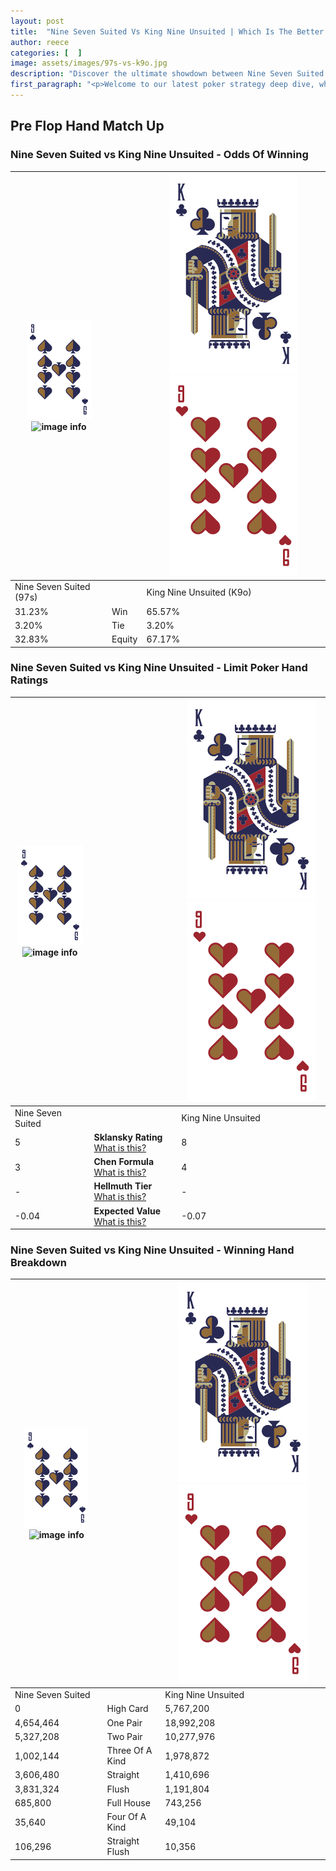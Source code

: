 ```yaml
---
layout: post
title:  "Nine Seven Suited Vs King Nine Unsuited | Which Is The Better Hand In Poker? A Complete Guide"
author: reece
categories: [  ]
image: assets/images/97s-vs-k9o.jpg
description: "Discover the ultimate showdown between Nine Seven Suited and King Nine Unsuited in poker! Uncover the odds, strategies, and scenarios where one hand triumphs over the other. Get ready to up your poker game with this thrilling analysis."
first_paragraph: "<p>Welcome to our latest poker strategy deep dive, where we're pitting two distinct hands against each other in a high-stakes showdown: Nine Seven Suited vs King Nine Unsuited.</p><p>In the dynamic world of poker, every decision counts, and knowing which hand holds the upper hand is key to your success at the table.</p><p>In this article, we'll dissect these two hands, explore the scenarios where one dominates the other, and equip you with the knowledge to make strategic choices that can tip the odds in your favor.</p><p>Get ready to unravel the intriguing dynamics of these poker hands and elevate your game to new heights.</p>"
---
```




[comment]: # (sp0)

## Pre Flop Hand Match Up

<div class="table hand-ratings" markdown="1"> 



### Nine Seven Suited vs King Nine Unsuited - Odds Of Winning


    
| ![image info](assets/images/hand1/9.png) ![image info](assets/images/hand1/7s.png) |  | ![image info](assets/images/hand2/K.png) ![image info](assets/images/hand2/9o.png) |
| -------- | -------- | -------- |
| Nine Seven Suited (97s) |  | King Nine Unsuited (K9o) |
| 31.23% | Win | 65.57% |
| 3.20% | Tie | 3.20% |
| 32.83% | Equity | 67.17% |




[comment]: # (sp1)



### Nine Seven Suited vs King Nine Unsuited - Limit Poker Hand Ratings


    
| ![image info](assets/images/hand1/9.png) ![image info](assets/images/hand1/7s.png) |  | ![image info](assets/images/hand2/K.png) ![image info](assets/images/hand2/9o.png) |
| -------- | -------- | -------- |
| Nine Seven Suited |  | King Nine Unsuited |
| 5 | **Sklansky Rating** [What is this?](/sklansky-rating-explained) | 8 |
| 3 | **Chen Formula** [What is this?](/chen-formula-explained) | 4 |
| - | **Hellmuth Tier** [What is this?](/Hellmuth-tier-explained) | - |
| -0.04 | **Expected Value** [What is this?](/expected-value-explained) | -0.07 |




[comment]: # (sp2)



### Nine Seven Suited vs King Nine Unsuited - Winning Hand Breakdown


    
| ![image info](assets/images/hand1/9.png) ![image info](assets/images/hand1/7s.png) |  | ![image info](assets/images/hand2/K.png) ![image info](assets/images/hand2/9o.png) |
| -------- | -------- | -------- |
| Nine Seven Suited |  | King Nine Unsuited |
| 0 | High Card | 5,767,200 |
| 4,654,464 | One Pair | 18,992,208 |
| 5,327,208 | Two Pair | 10,277,976 |
| 1,002,144 | Three Of A Kind | 1,978,872 |
| 3,606,480 | Straight | 1,410,696 |
| 3,831,324 | Flush | 1,191,804 |
| 685,800 | Full House | 743,256 |
| 35,640 | Four Of A Kind | 49,104 |
| 106,296 | Straight Flush | 10,356 |




[comment]: # (sp3)



</div>

[comment]: # (sp4)



[comment]: # (sp5)

